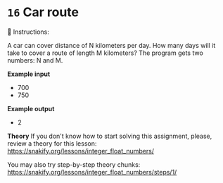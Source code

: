 # `16` Car route

📝 Instructions:

A car can cover distance of N kilometers per day. How many days will it take to cover a route of length M kilometers? The program gets two numbers: N and M.

**Example input**
* 700
* 750

**Example output**
* 2

**Theory**
If you don't know how to start solving this assignment, please, review a theory for this lesson:
https://snakify.org/lessons/integer_float_numbers/

You may also try step-by-step theory chunks:
https://snakify.org/lessons/integer_float_numbers/steps/1/